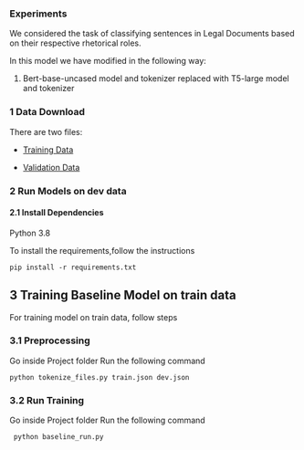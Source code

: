 ### Experiments

We considered the task of classifying sentences in Legal Documents based on their respective rhetorical roles.

In this model we have modified in the following way:
1. Bert-base-uncased model and tokenizer replaced with T5-large model and tokenizer

### 1 Data Download

There are two files:
- [Training Data](https://storage.googleapis.com/indianlegalbert/OPEN_SOURCED_FILES/Rhetorical_Role_Benchmark/Data/train.json)

- [Validation Data](https://storage.googleapis.com/indianlegalbert/OPEN_SOURCED_FILES/Rhetorical_Role_Benchmark/Data/dev.json)


### 2 Run Models on dev data
#### 2.1 Install Dependencies
Python 3.8

To install the requirements,follow the instructions
```
pip install -r requirements.txt
```

## 3 Training Baseline Model on train data

For training model on train data, follow steps

### 3.1 Preprocessing

  Go inside Project folder
  Run the following command

  ```
  python tokenize_files.py train.json dev.json
  ```

### 3.2 Run Training
Go inside Project folder
Run the following command
  ```
   python baseline_run.py
  ```
